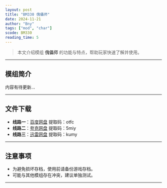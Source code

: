 ```yaml
---
layout: post
title: "BM330 傀儡师"
date: 2024-11-21
author: "Bny"
tags: ["mod", "char"]
scode: BM330
reading_time: 5
---
```


> 本文介绍模组 **傀儡师** 的功能与特点，帮助玩家快速了解并使用。

---

## 模组简介

内容有待更新...

---


## 文件下载
- **线路一**：[百度网盘](https://pan.baidu.com/s/1GOr48IxNExTEhJS2F0YboQ?pwd=otfc)  提取码：otfc  
- **线路二**：[夸克网盘](https://pan.quark.cn/s/bb254f635d4e?pwd=5miy)  提取码：5miy  
- **线路三**：[迅雷网盘](https://pan.xunlei.com/s/VOCCbUUL5YAO0PtoC5EGP15yA1?pwd=kumy)  提取码：kumy  

---

## 注意事项
- 为避免损坏存档，使用前请备份游戏存档。
- 可能与其他模组存在冲突，建议单独测试。

---

